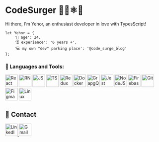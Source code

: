 # CodeSurger 👨‍💻⚛️👋
Hi there, I'm Yehor, an enthusiast developer in love with TypesScript!

```
let Yehor = {
    '🌱 age': 24,
    '⏳ experience': '6 years +',
    '💻 my own "dev" parking place': '@code_surge_blog'
};
```
### 🔧 Languages and Tools:

<p align="left">
  <img src="https://cdn.jsdelivr.net/gh/devicons/devicon@latest/icons/react/react-original-wordmark.svg" width="40" height="40" alt="React" />
  <img src="https://cdn.jsdelivr.net/gh/devicons/devicon@latest/icons/reactnative/reactnative-original-wordmark.svg" width="40" height="40" alt="RN" />
  <img src="https://cdn.jsdelivr.net/gh/devicons/devicon@latest/icons/javascript/javascript-original.svg" width="40" height="40" alt="JS" />
  <img src="https://cdn.jsdelivr.net/gh/devicons/devicon@latest/icons/typescript/typescript-original.svg" width="40" height="40" alt="TS" />
  <img src="https://cdn.jsdelivr.net/gh/devicons/devicon@latest/icons/redux/redux-original.svg" width="40" height="40" alt="Redux"/>
  <img src="https://cdn.jsdelivr.net/gh/devicons/devicon@latest/icons/docker/docker-original.svg" width="40" height="40" alt="Docker"/>
  <img src="https://cdn.jsdelivr.net/gh/devicons/devicon@latest/icons/graphql/graphql-plain.svg" width="40" height="40" alt="GrapgQL"/>
  <img src="https://cdn.jsdelivr.net/gh/devicons/devicon@latest/icons/jest/jest-plain.svg" width="40" height="40" alt="Jest"/>
  <img src="https://cdn.jsdelivr.net/gh/devicons/devicon@latest/icons/nodejs/nodejs-plain-wordmark.svg" width="40" height="40" alt="NodeJS"/>
  <img src="https://cdn.jsdelivr.net/gh/devicons/devicon@latest/icons/firebase/firebase-original.svg" width="40" height="40" alt="Firebase" />
  <img src="https://cdn.jsdelivr.net/gh/devicons/devicon@latest/icons/git/git-original.svg" width="40" height="40" alt="Git"/>
  <img src="https://cdn.jsdelivr.net/gh/devicons/devicon@latest/icons/figma/figma-original.svg" width="40" height="40" alt="Figma"/>
  <img src="https://cdn.jsdelivr.net/gh/devicons/devicon@latest/icons/linux/linux-original.svg" width="40" height="40" alt="Linux"/>
</p>


## 💬 Contact
<p align="left" target="_blank">
    <a href="https://www.linkedin.com/in/yehor-bubyr/">
        <img src="https://cdn.jsdelivr.net/gh/devicons/devicon@latest/icons/linkedin/linkedin-original.svg" alt="LinkedIn" width="40" height="40"/>
    </a>
    <a href="mailto:yehorbubyr@gmail.com">
        <img src="https://cdn.simpleicons.org/gmail/EA4335" alt="Gmail" width="40" height="40"/>
    </a>
</p>
